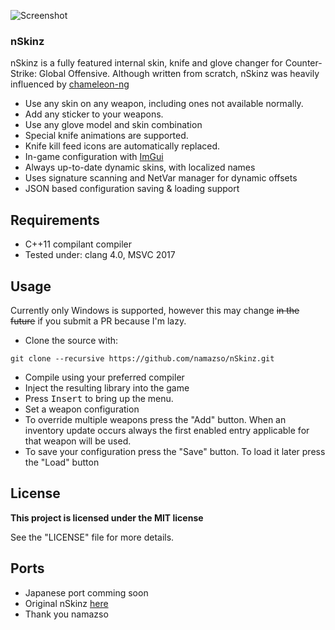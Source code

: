 ![Screenshot](https://i.ppn.pw/cc/645ca6c4/jea1430c6.png)

### nSkinz

nSkinz is a fully featured internal skin, knife and glove changer for Counter-Strike: Global Offensive. Although written from scratch, nSkinz was heavily influenced by [chameleon-ng](https://github.com/emskye96/chameleon-ng)

* Use any skin on any weapon, including ones not available normally.
* Add any sticker to your weapons.
* Use any glove model and skin combination
* Special knife animations are supported.
* Knife kill feed icons are automatically replaced.
* In-game configuration with [ImGui](https://github.com/ocornut/imgui)
* Always up-to-date dynamic skins, with localized names
* Uses signature scanning and NetVar manager for dynamic offsets
* JSON based configuration saving & loading support

## Requirements

* C++11 compilant compiler
* Tested under: clang 4.0, MSVC 2017

## Usage

Currently only Windows is supported, however this may change ~~in the future~~ if you submit a PR because I'm lazy.

* Clone the source with:
```
git clone --recursive https://github.com/namazso/nSkinz.git
```
* Compile using your preferred compiler
* Inject the resulting library into the game
* Press <kbd>Insert</kbd> to bring up the menu.
* Set a weapon configuration
* To override multiple weapons press the "Add" button. When an inventory update occurs always the first enabled entry applicable for that weapon will be used.
* To save your configuration press the "Save" button. To load it later press the "Load" button

## License

**This project is licensed under the MIT license**

See the "LICENSE" file for more details.

## Ports

* Japanese port comming soon
* Original nSkinz [here](https://github.com/namazso/nSkinz)
* Thank you namazso